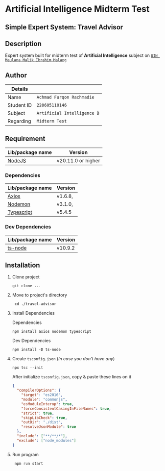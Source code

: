# Artificial Intelligence Midterm Test

## Simple Expert System: Travel Advisor

## Description

Expert system built for midterm test of **Artificial Intelligence** subject on [`UIN Maulana Malik Ibrahim Malang`](https://informatika.uin-malang.ac.id/)

## Author

| Details    |                             |
| ---------- | --------------------------- |
| Name       | `Achmad Furqon Rachmadie`   |
| Student ID | `220605110146`              |
| Subject    | `Artificial Intelligence B` |
| Regarding  | `Midterm Test`              |

## Requirement

| Lib/package name                         | Version            |
| ---------------------------------------- | ------------------ |
| [NodeJS](https://nodejs.org/en/download) | v20.11.0 or higher |

### Dependencies

| Lib/package name                                       | Version |
| ------------------------------------------------------ | ------- |
| [Axios](https://axios-http.com/docs/intro)             | v1.6.8, |
| [Nodemon](https://www.npmjs.com/package/nodemon)       | v3.1.0, |
| [Typescript](https://www.typescriptlang.org/download/) | v5.4.5  |

### Dev Dependencies

| Lib/package name                                 | Version |
| ------------------------------------------------ | ------- |
| [ts-node](https://www.npmjs.com/package/ts-node) | v10.9.2 |

## Installation

1. Clone project
   ```
   git clone ...
   ```
2. Move to project's directory
   ```
    cd ./travel-advisor
   ```
3. Install Dependencies

   Dependencies

   ```
   npm install axios nodemon typescript
   ```

   Dev Dependencies

   ```
   npm install -D ts-node
   ```

4. Create `tsconfig.json` (_In case you don't have any_)

   ```
   npx tsc --init
   ```

   After initialize `tsconfig.json`, copy & paste these lines on it

   ```json
   {
     "compilerOptions": {
       "target": "es2016",
       "module": "commonjs",
       "esModuleInterop": true,
       "forceConsistentCasingInFileNames": true,
       "strict": true,
       "skipLibCheck": true,
       "outDir": "./dist",
       "resolveJsonModule": true
     },
     "include": ["**/**/*"],
     "exclude": ["node_modules"]
   }
   ```

5. Run program

   ```
    npm run start
   ```
